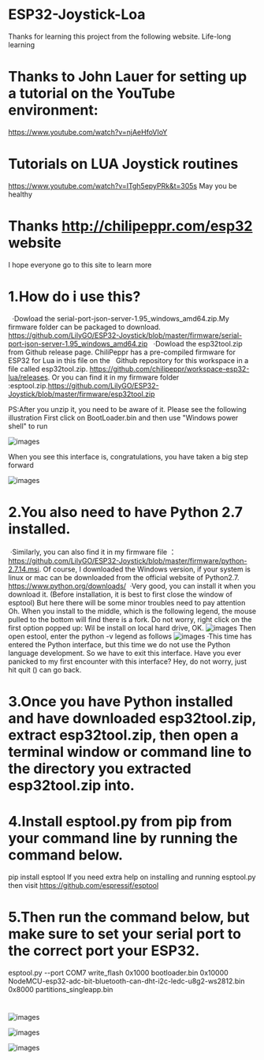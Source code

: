 # ESP32-Joystick-Loa

Thanks for learning this project from the following website. Life-long learning

# Thanks to John Lauer for setting up a tutorial on the YouTube environment:
https://www.youtube.com/watch?v=njAeHfoVIoY

# Tutorials on LUA Joystick routines 
https://www.youtube.com/watch?v=ITgh5epyPRk&t=305s
May you be healthy

# Thanks http://chilipeppr.com/esp32 website
I hope everyone go to this site to learn more

 # 1.How do i use this?
   ·Dowload the serial-port-json-server-1.95_windows_amd64.zip.My firmware folder can be packaged to download.
   https://github.com/LilyGO/ESP32-Joystick/blob/master/firmware/serial-port-json-server-1.95_windows_amd64.zip
   ·Dowload the esp32tool.zip from Github release page. ChiliPeppr has a pre-compiled firmware for ESP32 for Lua in this file on the    Github repository for this workspace in a file called esp32tool.zip. https://github.com/chilipeppr/workspace-esp32-lua/releases.
  Or you can find it in my firmware folder :esptool.zip.https://github.com/LilyGO/ESP32-Joystick/blob/master/firmware/esp32tool.zip
  
  PS:After you unzip it, you need to be aware of it. Please see the following illustration
  First click on BootLoader.bin and then use "Windows power shell" to run
  
  ![images](https://github.com/LilyGO/ESP32-Joystick/blob/master/doc/Screenshot_1.png)
  
  When you see this interface is, congratulations, you have taken a big step forward
  
  ![images](https://github.com/LilyGO/ESP32-Joystick/blob/master/doc/Screenshot_3.png)
  
 # 2.You also need to have Python 2.7 installed.
  ·Similarly, you can also find it in my firmware file ：https://github.com/LilyGO/ESP32-Joystick/blob/master/firmware/python-2.7.14.msi. Of course, I downloaded the Windows version, if your system is linux or mac can be downloaded from the official website of Python2.7.
   https://www.python.org/downloads/
  ·Very good, you can install it when you download it. (Before installation, it is best to first close the window of esptool) But here there will be some minor troubles need to pay attention Oh. When you install to the middle, which is the following legend, the mouse pulled to the bottom will find there is a fork. Do not worry, right click on the first option popped up: Wil be install on local hard drive, OK. 
  ![images](https://github.com/LilyGO/ESP32-Joystick/blob/master/doc/Screenshot_2.png)
  Then open estool, enter the python -v legend as follows
  ![images](https://github.com/LilyGO/ESP32-Joystick/blob/master/doc/Screenshot_4.jpg)
  ·This time has entered the Python interface, but this time we do not use the Python language development. So we have to exit this interface. Have you ever panicked to my first encounter with this interface? Hey, do not worry, just hit quit () can go back.

 # 3.Once you have Python installed and have downloaded esp32tool.zip, extract esp32tool.zip, then open a terminal window or command line to the directory you extracted esp32tool.zip into.
 
 # 4.Install esptool.py from pip from your command line by running the command below.
 pip install esptool
 If you need extra help on installing and running esptool.py then visit https://github.com/espressif/esptool
 
 # 5.Then run the command below, but make sure to set your serial port to the correct port your ESP32.
 esptool.py --port COM7 write_flash 0x1000 bootloader.bin 0x10000 NodeMCU-esp32-adc-bit-bluetooth-can-dht-i2c-ledc-u8g2-ws2812.bin 0x8000 partitions_singleapp.bin
 
 # 
![images](https://github.com/LilyGO/ESP32-Joystick/blob/master/doc/example_1.jpg)

![images](https://github.com/LilyGO/ESP32-Joystick/blob/master/doc/example_2.jpg)

![images](https://github.com/LilyGO/ESP32-Joystick/blob/master/doc/example_3.jpg)

